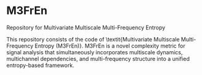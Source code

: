 # M3FrEn
Repository for Multivariate Multiscale Multi-Frequency Entropy

This repository consists of the code of \textit{Multivariate Multiscale Multi-Frequency Entropy (M3FrEn)}. M3FrEn is a novel complexity metric for signal analysis that simultaneously incorporates multiscale dynamics, multichannel dependencies, and multi-frequency structure into a unified entropy-based framework. 
